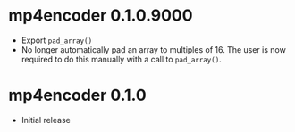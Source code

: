 
# mp4encoder 0.1.0.9000

* Export `pad_array()`
* No longer automatically pad an array to multiples of 16. The user is now 
  required to do this manually with a call to `pad_array()`.

# mp4encoder 0.1.0

* Initial release
